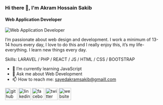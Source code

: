 ### Hi there 👋, I'm Akram Hossain Sakib
#### Web Application Developer
![Web Application Developer](https://scontent.fdac11-2.fna.fbcdn.net/v/t1.6435-9/240476952_1484778808563581_4940273504222306974_n.jpg?_nc_cat=110&ccb=1-5&_nc_sid=09cbfe&_nc_eui2=AeGdC32JmlzdmJHoXRo9RoqEhDm1FjZuu3qEObUWNm67elAmgVXPIOqSQZ620ynpKRz68oHjKv8a3jt8qO1B3mh1&_nc_ohc=pFKF6vWTr00AX8fUSn5&_nc_ht=scontent.fdac11-2.fna&oh=64ee6d41db727c030af780d3f4df90cd&oe=614DCBD9)

I’m passionate about web design and development. I work a minimum of 13-14 hours every day, I love to do this and I really enjoy this, it’s my life- everything. I learn new things every day.

Skills: LARAVEL / PHP / REACT / JS / HTML / CSS / BOOTSTRAP

- 🌱 I’m currently learning JavaScript 
- 💬 Ask me about Web Development 
- 📫 How to reach me: sayedakramsakib@gmaill.com 


[<img src='https://cdn.jsdelivr.net/npm/simple-icons@3.0.1/icons/github.svg' alt='github' height='40'>](https://github.com/https://github.com/Akram-Sakib/)  [<img src='https://cdn.jsdelivr.net/npm/simple-icons@3.0.1/icons/linkedin.svg' alt='linkedin' height='40'>](https://www.linkedin.com/in/https://www.linkedin.com/in/akram-sakib-a7742a214//)  [<img src='https://cdn.jsdelivr.net/npm/simple-icons@3.0.1/icons/facebook.svg' alt='facebook' height='40'>](https://www.facebook.com/https://www.facebook.com/profile.php?id=100010944272366)  [<img src='https://cdn.jsdelivr.net/npm/simple-icons@3.0.1/icons/twitter.svg' alt='twitter' height='40'>](https://twitter.com/https://twitter.com/AkramSakib4)  [<img src='https://cdn.jsdelivr.net/npm/simple-icons@3.0.1/icons/icloud.svg' alt='website' height='40'>](http://sakisite.xyz/about-me/)  
